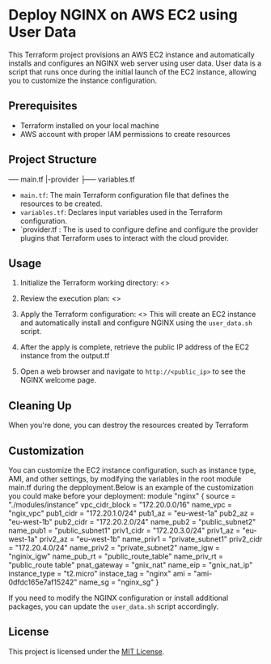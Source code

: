 # Deploy NGINX on AWS EC2 using User Data

This Terraform project provisions an AWS EC2 instance and automatically installs and configures an NGINX web server using user data. User data is a script that runs once during the initial launch of the EC2 instance, allowing you to customize the instance configuration.

## Prerequisites
- Terraform installed on your local machine
- AWS account with proper IAM permissions to create resources

## Project Structure
── main.tf
|-provider
├── variables.tf

- `main.tf`: The main Terraform configuration file that defines the resources to be created.
- `variables.tf`: Declares input variables used in the Terraform configuration.
- `provider.tf : The is used to configure define and configure the provider plugins that Terraform uses to interact with the cloud provider.

## Usage

1. Initialize the Terraform working directory:
   <<terraform init>>
2. Review the execution plan:
   <<terraform plan>>
3. Apply the Terraform configuration:
   <<terraform plan>>
This will create an EC2 instance and automatically install and configure NGINX using the `user_data.sh` script.

4. After the apply is complete, retrieve the public IP address of the EC2 instance from the output.tf

5. Open a web browser and navigate to `http://<public_ip>` to see the NGINX welcome page.

## Cleaning Up

When you're done, you can destroy the resources created by Terraform

## Customization

You can customize the EC2 instance configuration, such as instance type, AMI, and other settings, by modifying the variables in the root module main.tf during the depployment.Below is an example of the customization you could make before your deployment:
module "nginx" {
  source         = "./modules/instance"
  vpc_cidr_block = "172.20.0.0/16"
  name_vpc       = "ngix_vpc"
  pub1_cidr      = "172.20.1.0/24"
  pub1_az        = "eu-west-1a"
  pub2_az        = "eu-west-1b"
  pub2_cidr      = "172.20.2.0/24"
  name_pub2      = "public_subnet2"
  name_pub1      = "public_subnet1"
  priv1_cidr     = "172.20.3.0/24"
  priv1_az       = "eu-west-1a"
  priv2_az       = "eu-west-1b"
  name_priv1     = "private_subnet1"
  priv2_cidr     = "172.20.4.0/24"
  name_priv2     = "private_subnet2"
  name_igw       = "nginix_igw"
  name_pub_rt    = "public_route_table"
  name_priv_rt   = "public_route table"
  pnat_gateway   = "gnix_nat"
  name_eip       = "gnix_nat_ip"
  instance_type  = "t2.micro"
  instace_tag    = "nginx"
  ami            = "ami-0dfdc165e7af15242"
  name_sg        = "nginx_sg"
}

If you need to modify the NGINX configuration or install additional packages, you can update the `user_data.sh` script accordingly.

## License

This project is licensed under the [MIT License](LICENSE).


      
